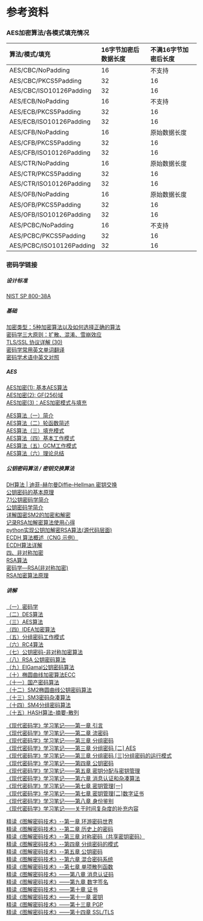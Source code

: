 # 参考资料

### AES加密算法/各模式填充情况
| 算法/模式/填充            | 16字节加密后数据长度  |  不满16字节加密后长度 |
| :---                      | :---                  | :---                  |
| AES/CBC/NoPadding         | 16                    | 不支持                |
| AES/CBC/PKCS5Padding      | 32                    | 16                    |
| AES/CBC/ISO10126Padding   | 32                    | 16                    |
| AES/ECB/NoPadding         | 16                    | 不支持                |
| AES/ECB/PKCS5Padding      | 32                    | 16                    |
| AES/ECB/ISO10126Padding   | 32                    | 16                    |
| AES/CFB/NoPadding         | 16                    | 原始数据长度          |
| AES/CFB/PKCS5Padding      | 32                    | 16                    |
| AES/CFB/ISO10126Padding   | 32                    | 16                    |
| AES/CTR/NoPadding         | 16                    | 原始数据长度          |
| AES/CTR/PKCS5Padding      | 32                    | 16                    |
| AES/CTR/ISO10126Padding   | 32                    | 16                    |
| AES/OFB/NoPadding         | 16                    | 原始数据长度          |
| AES/OFB/PKCS5Padding      | 32                    | 16                    |
| AES/OFB/ISO10126Padding   | 32                    | 16                    |
| AES/PCBC/NoPadding        | 16                    | 不支持                |
| AES/PCBC/PKCS5Padding     | 32                    | 16                    |
| AES/PCBC/ISO10126Padding  | 32                    | 16                    |

### 密码学链接

##### 设计标准
[NIST SP 800-38A](https://nvlpubs.nist.gov/nistpubs/Legacy/SP/nistspecialpublication800-38a-add.pdf)



##### 基础
[加密类型：5种加密算法以及如何选择正确的算法](https://baijiahao.baidu.com/s?id=1667454526325821788)<br>
[密码学三大原则：扩散、混淆、雪崩效应](https://blog.csdn.net/qq_43699632/article/details/112009179)<br>
[TLS/SSL 协议详解 (30)](https://wonderful.blog.csdn.net/article/details/78025940)<br>
[密码学常用英文单词翻译](https://blog.csdn.net/qq_44775134/article/details/103156085)<br>
[密码学术语中英文对照](https://blog.csdn.net/qq_37397652/article/details/125265664)

##### AES
[AES加密(1): 基本AES算法](https://zhuanlan.zhihu.com/p/125633081)<br>
[AES加密(2): GF(256)域](https://zhuanlan.zhihu.com/p/125625646)<br>
[AES加密(3)：AES加密模式与填充](https://zhuanlan.zhihu.com/p/131324301)<br>

[AES算法（一）简介](https://zhuanlan.zhihu.com/p/375412170)<br>
[AES算法（二）轮函数简述](https://zhuanlan.zhihu.com/p/375682288)<br>
[AES算法（三）填充模式](https://zhuanlan.zhihu.com/p/375682512)<br>
[AES算法（四）基本工作模式](https://zhuanlan.zhihu.com/p/376077687)<br>
[AES算法（五）GCM工作模式](https://zhuanlan.zhihu.com/p/376692295)<br>
[AES算法（六）理论总结](https://zhuanlan.zhihu.com/p/396707711)

##### 公钥密码算法 / 密钥交换算法
[DH算法 | 迪菲-赫尔曼Diffie–Hellman 密钥交换](https://www.bilibili.com/video/BV1sY4y1p78s)<br>
[公钥密码的基本原理](https://blog.csdn.net/butterfly9844/article/details/77931052)<br>
[7.1公钥密码学简介](https://blog.csdn.net/qq_43699776/article/details/110240706)<br>
[公钥密码学简介](https://blog.csdn.net/daocaokafei/article/details/120633593)<br>
[详解国密SM2的加密和解密](https://blog.csdn.net/weixin_45859485/article/details/113249352)<br>
[记录RSA加解密算法使用心得](https://blog.csdn.net/yaojinjian1995/article/details/123787847)<br>
[python实现公钥加解密RSA算法(源代码层面)](https://blog.csdn.net/m0_52316372/article/details/125691807)<br>
[ECDH 算法概述（CNG 示例）](https://blog.csdn.net/earbao/article/details/119330059)<br>
[ECDH算法详解](https://blog.csdn.net/HORHEART/article/details/120443410)<br>
[四、非对称加密](https://blog.csdn.net/zq9017197/article/details/89254489)<br>
[RSA算法](https://blog.csdn.net/qq_46172668/article/details/108306289)<br>
[密码学—RSA(非对称加密)](https://blog.csdn.net/YM_1111/article/details/117899195)<br>
[RSA加密算法原理](https://blog.csdn.net/a745233700/article/details/102341542)

##### 讲解
[（一）密码学](https://blog.csdn.net/weixin_42369053/article/details/127644937)<br>
[（二）DES算法 ](https://blog.csdn.net/weixin_42369053/article/details/116889434)<br>
[（三）AES算法](https://blog.csdn.net/weixin_42369053/article/details/117026909)<br>
[（四）IDEA加密算法 ](https://blog.csdn.net/weixin_42369053/article/details/117026717)<br>
[（五）分组密码工作模式 ](https://blog.csdn.net/weixin_42369053/article/details/117027803)<br>
[（六）RC4算法](https://blog.csdn.net/weixin_42369053/article/details/117028245)<br>
[（七）公钥密码-非对称加密算法 ](https://blog.csdn.net/weixin_42369053/article/details/117062670)<br>
[（八）RSA 公钥密码算法](https://blog.csdn.net/weixin_42369053/article/details/117063031)<br>
[（九）EIGamal公钥密码算法](https://blog.csdn.net/weixin_42369053/article/details/117063747)<br>
[（十）椭圆曲线加密算法ECC](https://blog.csdn.net/weixin_42369053/article/details/117064452)<br>
[（十一）国产密码算法 ](https://blog.csdn.net/weixin_42369053/article/details/117078224)<br>
[（十二）SM2椭圆曲线公钥密码算法](https://blog.csdn.net/weixin_42369053/article/details/118303907)<br>
[（十三）SM3密码杂凑算法](https://blog.csdn.net/weixin_42369053/article/details/118303945)<br>
[（十四）SM4分组密码算法](https://blog.csdn.net/weixin_42369053/article/details/118303869)<br>
[（十五）HASH算法-摘要-散列](https://blog.csdn.net/weixin_42369053/article/details/118309215)

[《现代密码学》学习笔记——第一章 引言](https://blog.csdn.net/YSL_Lsy_/article/details/125373569)<br>
[《现代密码学》学习笔记——第二章 流密码](https://blog.csdn.net/YSL_Lsy_/article/details/125434159)<br>
[《现代密码学》学习笔记——第三章 分组密码](https://blog.csdn.net/YSL_Lsy_/article/details/125481679)<br>
[《现代密码学》学习笔记——第三章 分组密码 [二] AES](https://blog.csdn.net/YSL_Lsy_/article/details/125519653)<br>
[《现代密码学》学习笔记——第三章 分组密码 [三]分组密码的运行模式](https://blog.csdn.net/YSL_Lsy_/article/details/125536088)<br>
[《现代密码学》学习笔记——第四章 公钥密码](https://blog.csdn.net/YSL_Lsy_/article/details/125546905)<br>
[《现代密码学》学习笔记——第五章 密钥分配与密钥管理](https://blog.csdn.net/YSL_Lsy_/article/details/125546924)<br>
[《现代密码学》学习笔记——第六章 消息认证和杂凑算法](https://blog.csdn.net/YSL_Lsy_/article/details/125546944)<br>
[《现代密码学》学习笔记——第七章 密钥管理[一]](https://blog.csdn.net/YSL_Lsy_/article/details/125676376)<br>
[《现代密码学》学习笔记——第七章 密钥管理[二]数字证书](https://blog.csdn.net/YSL_Lsy_/article/details/125740964)<br>
[《现代密码学》学习笔记——第八章 身份鉴别](https://blog.csdn.net/YSL_Lsy_/article/details/125747409)<br>
[《现代密码学》学习笔记——关于时间复杂度的补充内容](https://blog.csdn.net/YSL_Lsy_/article/details/125504226)

[精读《图解密码技术》--第一章 环游密码世界](https://blog.csdn.net/YSL_Lsy_/article/details/124944113)<br>
[精读《图解密码技术》--第二章 历史上的密码](https://blog.csdn.net/YSL_Lsy_/article/details/124969068)<br>
[精读《图解密码技术》--第三章 对称密码（共享密钥密码）](https://blog.csdn.net/YSL_Lsy_/article/details/125004244)<br>
[精读《图解密码技术》--第四章 分组密码的模式](https://blog.csdn.net/YSL_Lsy_/article/details/125163366)<br>
[精读《图解密码技术》--第五章 公钥密码](https://blog.csdn.net/YSL_Lsy_/article/details/125185925)<br>
[精读《图解密码技术》--第六章 混合密码系统](https://blog.csdn.net/YSL_Lsy_/article/details/125209479)<br>
[精读《图解密码技术》--第七章 单项散列函数](https://blog.csdn.net/YSL_Lsy_/article/details/125216357)<br>
[精读《图解密码技术》——第八章 消息认证码](https://blog.csdn.net/YSL_Lsy_/article/details/125258031)<br>
[精读《图解密码技术》——第九章 数字签名](https://blog.csdn.net/YSL_Lsy_/article/details/125263957)<br>
[精读《图解密码技术》——第十章 证书](https://blog.csdn.net/YSL_Lsy_/article/details/125278581)<br>
[精读《图解密码技术》——第十一章 密钥](https://blog.csdn.net/YSL_Lsy_/article/details/125299044)<br>
[精读《图解密码技术》——第十三章 PGP](https://blog.csdn.net/YSL_Lsy_/article/details/125324076)<br>
[精读《图解密码技术》——第十四章 SSL/TLS](https://blog.csdn.net/YSL_Lsy_/article/details/125338670)
